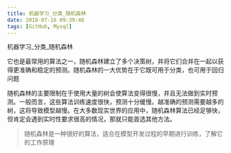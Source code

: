 ```yaml
---
title: 机器学习_分类_随机森林
date: 2018-07-16 09:39:40
tags: [GitHub, Mysql]
---
```


机器学习_分类_随机森林

<!--more-->

它也是最常用的算法之一，随机森林建立了多个决策树，并将它们合并在一起以获得更准确和稳定的预测。随机森林的一大优势在于它既可用于分类，也可用于回归问题

随机森林的主要限制在于使用大量的树会使算法变得很慢，并且无法做到实时预测。一般而言，这些算法训练速度很快，预测十分缓慢。越准确的预测需要越多的树，这将导致模型越慢。在大多数现实世界的应用中，随机森林算法已经足够快，但肯定会遇到实时性要求很高的情况，那就只能首选其他方法。

>随机森林是一种很好的算法，适合在模型开发过程的早期进行训练，了解它的工作原理